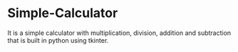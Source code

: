 # Simple-Calculator
It is a simple calculator with multiplication, division, addition and subtraction that is built in python using tkinter.
